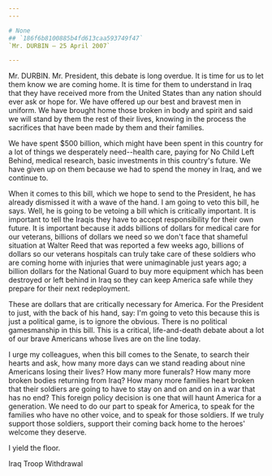 ```yaml
---
---

# None
## `186f6b8100885b4fd613caa593749f47`
`Mr. DURBIN — 25 April 2007`

---
```



Mr. DURBIN. Mr. President, this debate is long overdue. It is time 
for us to let them know we are coming home. It is time for them to 
understand in Iraq that they have received more from the United States 
than any nation should ever ask or hope for. We have offered up our 
best and bravest men in uniform. We have brought home those broken in 
body and spirit and said we will stand by them the rest of their lives, 
knowing in the process the sacrifices that have been made by them and 
their families.

We have spent $500 billion, which might have been spent in this 
country for a lot of things we desperately need--health care, paying 
for No Child Left Behind, medical research, basic investments in this 
country's future. We have given up on them because we had to spend the 
money in Iraq, and we continue to.


When it comes to this bill, which we hope to send to the President, 
he has already dismissed it with a wave of the hand. I am going to veto 
this bill, he says. Well, he is going to be vetoing a bill which is 
critically important. It is important to tell the Iraqis they have to 
accept responsibility for their own future. It is important because it 
adds billions of dollars for medical care for our veterans, billions of 
dollars we need so we don't face that shameful situation at Walter Reed 
that was reported a few weeks ago, billions of dollars so our veterans 
hospitals can truly take care of these soldiers who are coming home 
with injuries that were unimaginable just years ago; a billion dollars 
for the National Guard to buy more equipment which has been destroyed 
or left behind in Iraq so they can keep America safe while they prepare 
for their next redeployment.

These are dollars that are critically necessary for America. For the 
President to just, with the back of his hand, say: I'm going to veto 
this because this is just a political game, is to ignore the obvious. 
There is no political gamesmanship in this bill. This is a critical, 
life-and-death debate about a lot of our brave Americans whose lives 
are on the line today.

I urge my colleagues, when this bill comes to the Senate, to search 
their hearts and ask, how many more days can we stand reading about 
nine Americans losing their lives? How many more funerals? How many 
more broken bodies returning from Iraq? How many more families heart 
broken that their soldiers are going to have to stay on and on and on 
in a war that has no end? This foreign policy decision is one that will 
haunt America for a generation. We need to do our part to speak for 
America, to speak for the families who have no other voice, and to 
speak for those soldiers. If we truly support those soldiers, support 
their coming back home to the heroes' welcome they deserve.

I yield the floor.














 Iraq Troop Withdrawal
